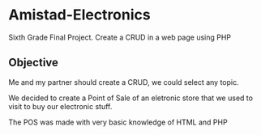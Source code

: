 # Amistad-Electronics
Sixth Grade Final Project. Create a CRUD in a web page using PHP

## Objective
Me and my partner should create a CRUD, we could select any topic.

We decided to create a Point of Sale of an eletronic store that we used to visit to buy our electronic stuff.

The POS was made with very basic knowledge of HTML and PHP
